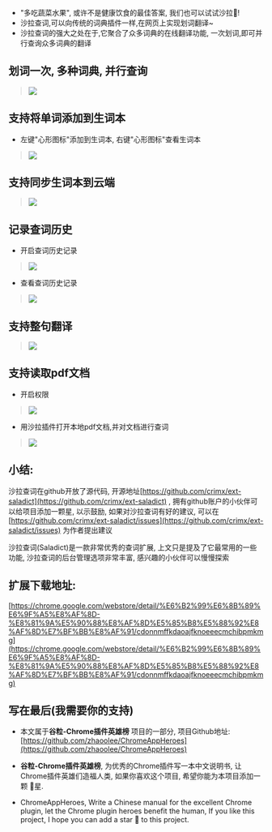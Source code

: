 - "多吃蔬菜水果", 或许不是健康饮食的最佳答案, 我们也可以试试沙拉🥗!
- 沙拉查词,可以向传统的词典插件一样,在网页上实现划词翻译~
- 沙拉查词的强大之处在于,它聚合了众多词典的在线翻译功能, 一次划词,即可并行查询众多词典的翻译

## 划词一次, 多种词典, 并行查询

>![](https://raw.githubusercontent.com/zhaoolee/GraphBed/master/ChromeAppHeroes/dd035946bc6245e6a6d1e616249dfa72.gif)

## 支持将单词添加到生词本
- 左键"心形图标"添加到生词本, 右键"心形图标"查看生词本

>![](https://raw.githubusercontent.com/zhaoolee/GraphBed/master/ChromeAppHeroes/fcb4c2230d6142d1bbaa1cb644a1372c.gif)

## 支持同步生词本到云端

> ![](https://raw.githubusercontent.com/zhaoolee/GraphBed/master/ChromeAppHeroes/7d00f8c1f09244fc81229b19dc78fef5.png)


## 记录查词历史
- 开启查词历史记录

>![](https://raw.githubusercontent.com/zhaoolee/GraphBed/master/ChromeAppHeroes/6b8bf39babf742dd9b69820d7ccc7239.gif)

- 查看查词历史记录

> ![](https://raw.githubusercontent.com/zhaoolee/GraphBed/master/ChromeAppHeroes/30da3ca59c624344ae49d8311acd2e72.gif)




## 支持整句翻译

>![](https://raw.githubusercontent.com/zhaoolee/GraphBed/master/ChromeAppHeroes/cca1b74cb2534fc389f0df6b53d28f21.gif)


## 支持读取pdf文档

- 开启权限

> ![](https://raw.githubusercontent.com/zhaoolee/GraphBed/master/ChromeAppHeroes/08d3b6a81bf74f05932c98f07a385075.gif)

- 用沙拉插件打开本地pdf文档,并对文档进行查词

> ![](https://raw.githubusercontent.com/zhaoolee/GraphBed/master/ChromeAppHeroes/341022c82b994d80833e618de7b64f48.gif)


## 小结:
沙拉查词在github开放了源代码, 开源地址[https://github.com/crimx/ext-saladict](https://github.com/crimx/ext-saladict) , 拥有github账户的小伙伴可以给项目添加一颗星, 以示鼓励, 如果对沙拉查词有好的建议, 可以在[https://github.com/crimx/ext-saladict/issues](https://github.com/crimx/ext-saladict/issues) 为作者提出建议

沙拉查词(Saladict)是一款非常优秀的查词扩展, 上文只是提及了它最常用的一些功能, 沙拉查词的后台管理选项非常丰富, 感兴趣的小伙伴可以慢慢探索

## 扩展下载地址:

[https://chrome.google.com/webstore/detail/%E6%B2%99%E6%8B%89%E6%9F%A5%E8%AF%8D-%E8%81%9A%E5%90%88%E8%AF%8D%E5%85%B8%E5%88%92%E8%AF%8D%E7%BF%BB%E8%AF%91/cdonnmffkdaoajfknoeeecmchibpmkmg](https://chrome.google.com/webstore/detail/%E6%B2%99%E6%8B%89%E6%9F%A5%E8%AF%8D-%E8%81%9A%E5%90%88%E8%AF%8D%E5%85%B8%E5%88%92%E8%AF%8D%E7%BF%BB%E8%AF%91/cdonnmffkdaoajfknoeeecmchibpmkmg)

## 写在最后(我需要你的支持)
- 本文属于**谷粒-Chrome插件英雄榜** 项目的一部分, 项目Github地址: [https://github.com/zhaoolee/ChromeAppHeroes](https://github.com/zhaoolee/ChromeAppHeroes)

- **谷粒-Chrome插件英雄榜**, 为优秀的Chrome插件写一本中文说明书, 让Chrome插件英雄们造福人类, 如果你喜欢这个项目, 希望你能为本项目添加一颗 🌟星.

- ChromeAppHeroes, Write a Chinese manual for the excellent Chrome plugin, let the Chrome plugin heroes benefit the human, If you like this project, I hope you can add a star 🌟 to this project.
